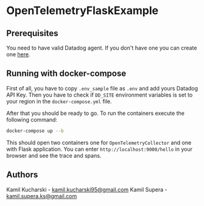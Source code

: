 # OpenTelemetryFlaskExample

## Prerequisites

You need to have valid Datadog agent. If you don't have one you can create one [here](https://www.datadoghq.com/).

## Running with docker-compose

First of all, you have to copy `.env_sample` file as `.env`
and add yours Datadog API Key. Then you have to check if `DD_SITE`
environment variables is set to your region in the `docker-compose.yml` file.

After that you should be ready to go. To run the containers execute the following command:
```sh
docker-compose up --b
```

This should open two containers one for `OpenTelemetryCollector` and one with Flask application.
You can enter `http://localhost:9000/hello` in your browser and see the trace and spans.

## Authors

Kamil Kucharski - kamil.kucharski95@gmail.com
Kamil Supera - kamil.supera.ks@gmail.com
